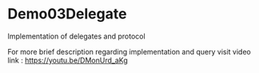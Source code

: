 # Demo03Delegate
Implementation of delegates and protocol

For more brief description regarding implementation and query visit video link :
https://youtu.be/DMonUrd_aKg
